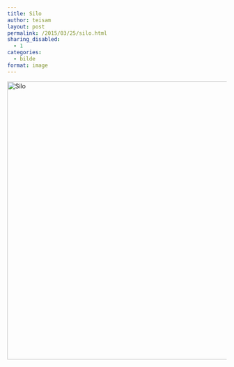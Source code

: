 ```yaml
---
title: Silo
author: teisam
layout: post
permalink: /2015/03/25/silo.html
sharing_disabled:
  - 1
categories:
  - bilde
format: image
---
```

[<img src="/content/11018540_549023718572707_2060494617_n.jpg" alt="Silo" width="640" height="640" class="aligncenter size-full wp-image-893" />][1]

 [1]: /content/11018540_549023718572707_2060494617_n.jpg